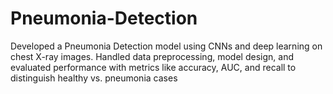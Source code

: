 # Pneumonia-Detection
Developed a Pneumonia Detection model using CNNs and deep learning on chest X-ray images. Handled data preprocessing, model design, and evaluated performance with metrics like accuracy, AUC, and recall to distinguish healthy vs. pneumonia cases
